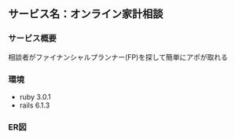 ## サービス名：オンライン家計相談

### サービス概要
相談者がファイナンシャルプランナー(FP)を探して簡単にアポが取れる

### 環境
- ruby 3.0.1
- rails 6.1.3

### ER図
